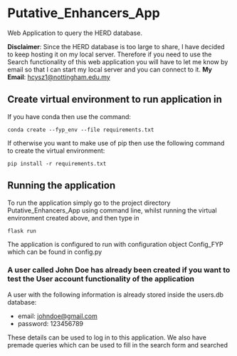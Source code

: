 # Putative_Enhancers_App
 Web Application to query the HERD database.

 **Disclaimer**: Since the HERD database is too large to share, I have decided to keep hosting it on my local server. Therefore if you need to use the Search functionality of this web application you will have to let me know by email so that I can start my local server and you can connect to it. 
 **My Email**: hcysz1@nottingham.edu.my

 ## Create virtual environment to run application in

 If you have conda then use the command:

 ```conda create --fyp_env --file requirements.txt```

 If otherwise you want to make use of pip then use the following command to create the virtual environment:

 ```pip install -r requirements.txt ```

## Running the application

To run the application simply go to the project directory Putative_Enhancers_App using command line, whilst running the virtual environment created above, and then type in 

``` flask run ```

The application is configured to run with configuration object Config_FYP which can be found in config.py

### A user called John Doe has already been created if you want to test the User account functionality of the application
A user with the following information is already stored inside the users.db database:
- email: johndoe@gmail.com
- password: 123456789

These details can be used to log in to this application. We also have premade queries which can be used to fill in the search form and searched